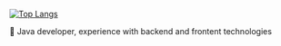 [![Top Langs](https://github-readme-stats.vercel.app/api/top-langs/?username=pillagedev)](https://github.com/pillagedev)

:wave:
Java developer, experience with backend and frontent technologies 
